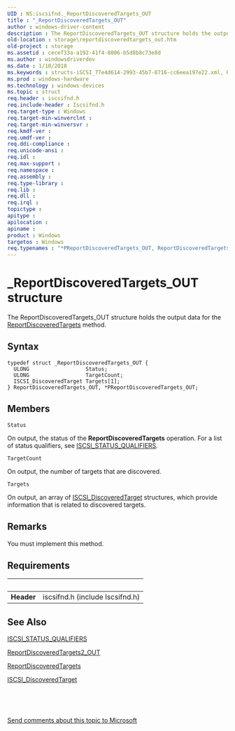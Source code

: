 ```yaml
---
UID : NS:iscsifnd._ReportDiscoveredTargets_OUT
title : "_ReportDiscoveredTargets_OUT"
author : windows-driver-content
description : The ReportDiscoveredTargets_OUT structure holds the output data for the ReportDiscoveredTargets method.
old-location : storage\reportdiscoveredtargets_out.htm
old-project : storage
ms.assetid : cecef33a-a192-41f4-8006-b5d8b8c73e8d
ms.author : windowsdriverdev
ms.date : 1/10/2018
ms.keywords : structs-iSCSI_77e4d614-2993-45b7-8716-cc6eea197e22.xml, ReportDiscoveredTargets_OUT, ReportDiscoveredTargets_OUT structure [Storage Devices], _ReportDiscoveredTargets_OUT, storage.reportdiscoveredtargets_out, PReportDiscoveredTargets_OUT, iscsifnd/PReportDiscoveredTargets_OUT, iscsifnd/ReportDiscoveredTargets_OUT, *PReportDiscoveredTargets_OUT, PReportDiscoveredTargets_OUT structure pointer [Storage Devices]
ms.prod : windows-hardware
ms.technology : windows-devices
ms.topic : struct
req.header : iscsifnd.h
req.include-header : Iscsifnd.h
req.target-type : Windows
req.target-min-winverclnt : 
req.target-min-winversvr : 
req.kmdf-ver : 
req.umdf-ver : 
req.ddi-compliance : 
req.unicode-ansi : 
req.idl : 
req.max-support : 
req.namespace : 
req.assembly : 
req.type-library : 
req.lib : 
req.dll : 
req.irql : 
topictype : 
apitype : 
apilocation : 
apiname : 
product : Windows
targetos : Windows
req.typenames : "*PReportDiscoveredTargets_OUT, ReportDiscoveredTargets_OUT"
---
```


# _ReportDiscoveredTargets_OUT structure
The ReportDiscoveredTargets_OUT structure holds the output data for the <a href="https://msdn.microsoft.com/library/windows/hardware/ff564046">ReportDiscoveredTargets</a> method.

## Syntax
````
typedef struct _ReportDiscoveredTargets_OUT {
  ULONG                  Status;
  ULONG                  TargetCount;
  ISCSI_DiscoveredTarget Targets[1];
} ReportDiscoveredTargets_OUT, *PReportDiscoveredTargets_OUT;
````

## Members


`Status`

On output, the status of the <b>ReportDiscoveredTargets</b> operation. For a list of status qualifiers, see <a href="https://msdn.microsoft.com/library/windows/hardware/ff561568">ISCSI_STATUS_QUALIFIERS</a>.

`TargetCount`

On output, the number of targets that are discovered.

`Targets`

On output, an array of <a href="..\iscsifnd\ns-iscsifnd-_iscsi_discoveredtarget.md">ISCSI_DiscoveredTarget</a> structures, which provide information that is related to discovered targets.

## Remarks
You must implement this method.

## Requirements
| &nbsp; | &nbsp; |
| ---- |:---- |
| **Header** | iscsifnd.h (include Iscsifnd.h) |

## See Also

<a href="https://msdn.microsoft.com/library/windows/hardware/ff561568">ISCSI_STATUS_QUALIFIERS</a>

<a href="..\iscsifnd\ns-iscsifnd-_reportdiscoveredtargets2_out.md">ReportDiscoveredTargets2_OUT</a>

<a href="https://msdn.microsoft.com/library/windows/hardware/ff564046">ReportDiscoveredTargets</a>

<a href="..\iscsifnd\ns-iscsifnd-_iscsi_discoveredtarget.md">ISCSI_DiscoveredTarget</a>

 

 

<a href="mailto:wsddocfb@microsoft.com?subject=Documentation%20feedback [storage\storage]:%20ReportDiscoveredTargets_OUT structure%20 RELEASE:%20(1/10/2018)&amp;body=%0A%0APRIVACY STATEMENT%0A%0AWe use your feedback to improve the documentation. We don't use your email address for any other purpose, and we'll remove your email address from our system after the issue that you're reporting is fixed. While we're working to fix this issue, we might send you an email message to ask for more info. Later, we might also send you an email message to let you know that we've addressed your feedback.%0A%0AFor more info about Microsoft's privacy policy, see http://privacy.microsoft.com/en-us/default.aspx." title="Send comments about this topic to Microsoft">Send comments about this topic to Microsoft</a>